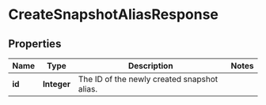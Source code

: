 
# CreateSnapshotAliasResponse

## Properties
Name | Type | Description | Notes
------------ | ------------- | ------------- | -------------
**id** | **Integer** | The ID of the newly created snapshot alias. | 



